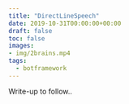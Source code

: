 ```yaml
---
title: "DirectLineSpeech"
date: 2019-10-31T00:00:00+00:00
draft: false
toc: false
images:
- img/2brains.mp4
tags:
  - botframework
---
```


Write-up to follow..